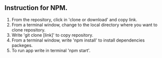 ## Instruction for NPM.

1. From the repository, click in 'clone or download' and copy link.
2. From a terminal window, change to the local directory where you want to clone repository. 
3. Write 'git clone [link]' to copy repository.
4. From a terminal window, write 'npm install' to install dependencies packeges. 
5. To run app write in terminal 'npm start'.


